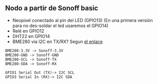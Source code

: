 

## Nodo a partir de Sonoff basic

* Neopixel conectado al pin del LED (GPIO13) (En una primera versión para no des-soldar el led usaremos el GPIO14)
* Relé en GPIO12
* DHT22 en GPIO14
* BME280 via I2C en TX/RX? Segun [el enlace](https://github.com/arendst/Tasmota/issues/1865)

```
BME280-3.3V -> Sonoff-3.3V
BME280-GND -> Sonoff-GND
BME280-SCL -> Sonoff-TX
BME280-SDA -> Sonoff-RX

GPIO1 Serial Out (TX)-> I2C SCL
GPIO3 Serial In (RX)-> I2C SDA
```